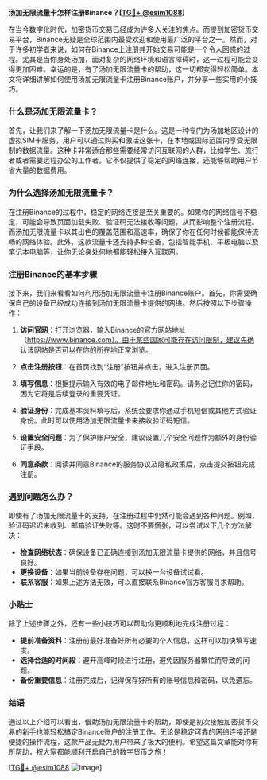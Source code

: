 **汤加无限流量卡怎样注册Binance？[[TG💪+ @esim1088](https://t.me/s/esim1088)]**

在当今数字化时代，加密货币交易已经成为许多人关注的焦点。而提到加密货币交易平台，Binance无疑是全球范围内最受欢迎和使用最广泛的平台之一。然而，对于许多初学者来说，如何在Binance上注册并开始交易可能是一个令人困惑的过程。尤其是当你身处汤加，面对复杂的网络环境和语言障碍时，这一过程可能会变得更加困难。幸运的是，有了汤加无限流量卡的帮助，这一切都变得轻松简单。本文将详细讲解如何使用汤加无限流量卡注册Binance账户，并分享一些实用的小技巧。

### 什么是汤加无限流量卡？

首先，让我们来了解一下汤加无限流量卡是什么。这是一种专门为汤加地区设计的虚拟SIM卡服务，用户可以通过购买和激活这张卡，在本地或国际范围内享受无限制的数据流量。这种卡非常适合那些需要经常访问互联网的人群，比如学生、旅行者或者需要远程办公的工作者。它不仅提供了稳定的网络连接，还能够帮助用户节省大量的数据费用。

### 为什么选择汤加无限流量卡？

在注册Binance的过程中，稳定的网络连接是至关重要的。如果你的网络信号不稳定，可能会导致页面加载失败、验证码无法接收等问题，从而影响整个注册流程。而汤加无限流量卡以其出色的覆盖范围和高速率，确保了你在任何时候都能保持流畅的网络体验。此外，这款流量卡还支持多种设备，包括智能手机、平板电脑以及笔记本电脑等，让你无论身处何地都能轻松接入互联网。

### 注册Binance的基本步骤

接下来，我们来看看如何利用汤加无限流量卡注册Binance账户。首先，你需要确保自己的设备已经成功连接到汤加无限流量卡提供的网络。然后按照以下步骤操作：

1. **访问官网**：打开浏览器，输入Binance的官方网站地址（https://www.binance.com）。由于某些国家可能存在访问限制，建议先确认该网站是否可以在你的所在地正常浏览。
   
2. **点击注册按钮**：在首页找到“注册”按钮并点击，进入注册页面。

3. **填写信息**：根据提示输入有效的电子邮件地址和密码。请务必记住你的密码，因为它将是后续登录的重要凭证。

4. **验证身份**：完成基本资料填写后，系统会要求你通过手机短信或其他方式验证身份。此时可以使用汤加无限流量卡来接收验证码短信。

5. **设置安全问题**：为了保护账户安全，建议设置几个安全问题作为额外的身份验证手段。

6. **同意条款**：阅读并同意Binance的服务协议及隐私政策后，点击提交按钮完成注册。

### 遇到问题怎么办？

即使有了汤加无限流量卡的支持，在注册过程中仍然可能会遇到各种问题。例如，验证码迟迟未收到、邮箱验证失败等。这时不要慌张，可以尝试以下几个方法解决：

- **检查网络状态**：确保设备已正确连接到汤加无限流量卡提供的网络，并且信号良好。
- **更换设备**：如果当前设备存在问题，可以换一台设备试试看。
- **联系客服**：如果上述方法无效，可以直接联系Binance官方客服寻求帮助。

### 小贴士

除了上述步骤之外，还有一些小技巧可以帮助你更顺利地完成注册过程：

- **提前准备资料**：注册前最好准备好所有必要的个人信息，这样可以加快填写速度。
- **选择合适的时间段**：避开高峰时段进行注册，避免因服务器繁忙而导致的问题。
- **备份重要信息**：注册完成后，记得保存好所有的账号信息和密码，以免遗忘。

### 结语

通过以上介绍可以看出，借助汤加无限流量卡的帮助，即使是初次接触加密货币交易的新手也能轻松搞定Binance账户的注册工作。无论是稳定可靠的网络连接还是便捷的操作流程，这款产品无疑为用户带来了极大的便利。希望这篇文章能对你有所帮助，祝大家都能顺利开启自己的数字货币之旅！

[[TG💪+ @esim1088](https://t.me/s/esim1088) ![Image](https://i.postimg.cc/4NQfJmqS/Snipaste-2025-05-13-00-14-12.png)]